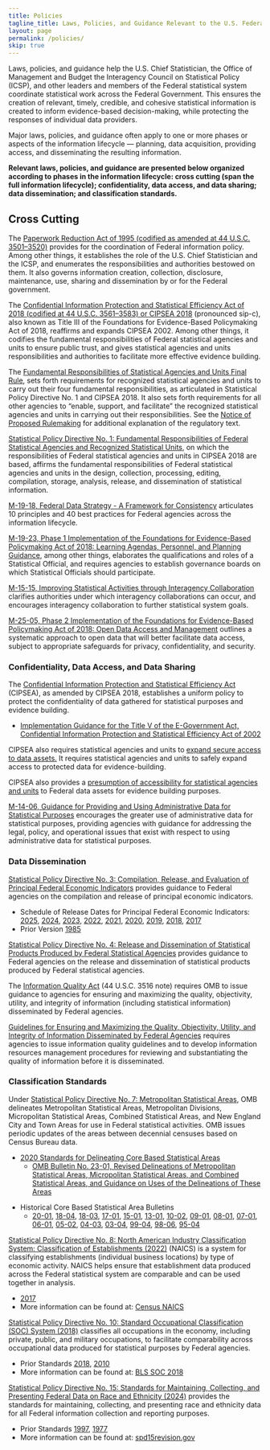 ```yaml
---
title: Policies
tagline_title: Laws, Policies, and Guidance Relevant to the U.S. Federal Statistical System
layout: page
permalink: /policies/
skip: true
---
```

<p>Laws, policies, and guidance help the U.S. Chief Statistician, the Office of Management and Budget the Interagency Council on Statistical Policy (ICSP), and other leaders and members of the Federal statistical system coordinate statistical work across the Federal Government. This ensures the creation of relevant, timely, credible, and cohesive statistical information is created to inform evidence-based decision-making, while protecting the responses of individual data providers.</p>

<p>Major laws, policies, and guidance often apply to one or more phases or aspects of the information lifecycle &mdash; planning, data acquisition, providing access, and disseminating the resulting information.</p>

<p><strong>Relevant laws, policies, and guidance are presented below organized according to phases in the information lifecycle: cross cutting (span the full information lifecycle); confidentiality, data access, and data sharing; data dissemination; and classification standards.</strong></p>

<h2 class="font-serif-lg">Cross Cutting</h2>

<p>The <a href="https://uscode.house.gov/view.xhtml?path=/prelim@title44/chapter35&edition=prelim" class="usa-link--external" target="_blank" rel="noopener" >Paperwork Reduction Act of 1995 (codified as amended at 44 U.S.C. 3501–3520)</a> provides for the coordination of Federal information policy. Among other things, it establishes the role of the U.S. Chief Statistician and the ICSP, and enumerates the responsibilities and authorities bestowed on them. It also governs information creation, collection, disclosure, maintenance, use, sharing and dissemination by or for the Federal government.</p>

<p>The <a href="https://uscode.house.gov/view.xhtml?path=%2Fprelim%40title44%2Fchapter35%2Fsubchapter3&edition=prelim" class="usa-link--external" target="_blank" rel="noopener" >Confidential Information Protection and Statistical Efficiency Act of 2018 (codified at 44 U.S.C. 3561–3583) or CIPSEA 2018</a> (pronounced sip-c), also known as Title III of the Foundations for Evidence-Based Policymaking Act of 2018, reaffirms and expands CIPSEA 2002. Among other things, it codifies the fundamental responsibilities of Federal statistical agencies and units to ensure public trust, and gives statistical agencies and units responsibilities and authorities to facilitate more effective evidence building.</p>

<p>The <a href="https://www.federalregister.gov/public-inspection/2024-23536/fundamental-responsibilities-of-recognized-statistical-agencies-and-units" target="_blank" rel="noopener" class="usa-link--external">Fundamental Responsibilities of Statistical Agencies and Units Final Rule</a>, sets forth requirements for recognized statistical agencies and units to carry out their four fundamental responsibilities, as articulated in Statistical Policy Directive No. 1 and CIPSEA 2018. It also sets forth requirements for all other agencies to “enable, support, and facilitate” the recognized statistical agencies and units in carrying out their responsibilities. See the <a href="https://www.federalregister.gov/documents/2023/08/18/2023-17664/fundamental-responsibilities-of-recognized-statistical-agencies-and-units" target="_blank" rel="noopener" class="usa-link--external">Notice of Proposed Rulemaking</a> for additional explanation of the regulatory text.</p>

<p><a href="http://www.gpo.gov/fdsys/pkg/FR-2014-12-02/pdf/2014-28326.pdf" class="usa-link--external" target="_blank" rel="noopener" >Statistical Policy Directive No. 1: Fundamental Responsibilities of Federal Statistical Agencies and Recognized Statistical Units</a>, on which the responsibilities of Federal statistical agencies and units in CIPSEA 2018 are based, affirms the fundamental responsibilities of Federal statistical agencies and units in the design, collection, processing, editing, compilation, storage, analysis, release, and dissemination of statistical information.</p>

<p><a href="https://www.whitehouse.gov/wp-content/uploads/2019/06/M-19-18.pdf" class="usa-link--external" target="_blank" rel="noopener" >M-19-18, Federal Data Strategy - A Framework for Consistency</a> articulates 10 principles and 40 best practices for Federal agencies across the information lifecycle.</p>

<p><a href="https://www.whitehouse.gov/wp-content/uploads/2019/07/M-19-23.pdf" class="usa-link--external" target="_blank" rel="noopener" >M-19-23, Phase 1 Implementation of the Foundations for Evidence-Based Policymaking Act of 2018: Learning Agendas, Personnel, and Planning Guidance</a>, among other things, elaborates the qualifications and roles of a Statistical Official, and requires agencies to establish governance boards on which Statistical Officials should participate.</p>

<p><a href="https://www.whitehouse.gov/wp-content/uploads/legacy_drupal_files/omb/memoranda/2015/m-15-15.pdf" class="usa-link--external" target="_blank" rel="noopener" >M-15-15, Improving Statistical Activities through Interagency Collaboration</a> clarifies authorities under which interagency collaborations can occur, and encourages interagency collaboration to further statistical system goals.</p>

<p><a href="https://www.whitehouse.gov/wp-content/uploads/2025/01/M-25-05-Phase-2-Implementation-of-the-Foundations-for-Evidence-Based-Policymaking-Act-of-2018-Open-Government-Data-Access-and-Management-Guidance.pdf" class="usa-link--external" target="_blank" rel="noopener" >M-25-05, Phase 2 Implementation of the Foundations for Evidence-Based Policymaking Act of 2018: Open Data Access and Management</a> outlines a systematic approach to open data that will better facilitate data access, subject to appropriate safeguards for privacy, confidentiality, and security.</p>

<h3 class="font-serif-lg">Confidentiality, Data Access, and Data Sharing</h3>

<p>The <a href="https://uscode.house.gov/view.xhtml?path=%2Fprelim%40title44%2Fchapter35%2Fsubchapter3&edition=prelim" class="usa-link--external" target="_blank" rel="noopener" >Confidential Information Protection and Statistical Efficiency Act</a> (CIPSEA), as amended by CIPSEA 2018, establishes a uniform policy to protect the confidentiality of data gathered for statistical purposes and evidence building.
<ul class="usa-list">
  <li><a href="https://www.govinfo.gov/content/pkg/FR-2007-06-15/pdf/E7-11542.pdf" class="usa-link--external" target="_blank" rel="noopener" >Implementation Guidance for the Title V of the E-Government Act, Confidential Information Protection and Statistical Efficiency Act of 2002</a></li>
</ul>
</p>

<p>CIPSEA also requires statistical agencies and units to <a href="https://www.govinfo.gov/content/pkg/USCODE-2018-title44/pdf/USCODE-2018-title44-chap35-subchapIII-partD-sec3582.pdf" class="usa-link--external" target="_blank" rel="noopener" >expand secure access to data assets.</a> It requires statistical agencies and units to safely expand access to protected data for evidence-building.</p>

<p>CIPSEA also provides a <a href="https://www.govinfo.gov/content/pkg/USCODE-2018-title44/pdf/USCODE-2018-title44-chap35-subchapIII-partD-sec3581.pdf" class="usa-link--external" target="_blank" rel="noopener" >presumption of accessibility for statistical agencies and units</a> to Federal data assets for evidence building purposes.</p>

<p><a href="https://www.whitehouse.gov/wp-content/uploads/legacy_drupal_files/omb/memoranda/2014/m-14-06.pdf" class="usa-link--external" target="_blank" rel="noopener" >M-14-06, Guidance for Providing and Using Administrative Data for Statistical Purposes</a> encourages the greater use of administrative data for statistical purposes, providing agencies with guidance for addressing the legal, policy, and operational issues that exist with respect to using administrative data for statistical purposes.</p>

<h3 class="font-serif-lg">Data Dissemination</h3>

<p><a href="https://www.govinfo.gov/content/pkg/FR-2024-02-15/pdf/2024-02972.pdf" class="usa-link--external" target="_blank" rel="noopener" >Statistical Policy Directive No. 3: Compilation, Release, and Evaluation of Principal Federal Economic Indicators</a> provides guidance to Federal agencies on the compilation and release of principal economic indicators.
<ul class="usa-list">
  <li>Schedule of Release Dates for Principal Federal Economic Indicators: 
    <a href="{{ site.baseurl }}/assets/fcsm/files/docs/OMB_pfei_schedule_of_release_dates_2025.pdf">2025</a>, 
    <a href="{{ site.baseurl }}/assets/fcsm/files/docs/OMB_pfei_schedule_of_release_dates_2024.pdf">2024</a>, 
    <a href="{{ site.baseurl }}/assets/fcsm/files/docs/OMB_pfei_schedule_of_release_dates_2023.pdf">2023</a>, 
    <a href="{{ site.baseurl }}/assets/fcsm/files/docs/OMB_pfei_schedule_of_release_dates_2022.pdf">2022</a>, 
    <a href="{{ site.baseurl }}/assets/fcsm/files/docs/OMB_pfei_schedule_of_release_dates_2021.pdf">2021</a>, 
    <a href="{{ site.baseurl }}/assets/fcsm/files/docs/OMB_pfei_schedule_of_release_dates_2020.pdf">2020</a>, 
    <a href="{{ site.baseurl }}/assets/fcsm/files/docs/OMB_pfei_schedule_of_releasedates_2019.pdf">2019</a>, 
    <a href="{{ site.baseurl }}/assets/fcsm/files/docs/OMB_pfei_schedule_of_release_dates_2018.pdf">2018</a>, 
    <a href="{{ site.baseurl }}/assets/fcsm/files/docs/OMB_final_pfei_schedule_of_release_dates_2017.pdf">2017</a>
  </li>
  <li>Prior Version
    <a href="{{ site.baseurl }}/assets/fcsm/files/docs/OMB_1985 Statistical Policy Directive No 3.pdf">1985</a>
  </li>
</ul>
</p>

<p><a href="https://www.gpo.gov/fdsys/pkg/FR-2008-03-07/pdf/E8-4570.pdf" class="usa-link--external" target="_blank" rel="noopener" >Statistical Policy Directive No. 4: Release and Dissemination of Statistical Products Produced by Federal Statistical Agencies</a> provides guidance to Federal agencies on the release and dissemination of statistical products produced by Federal statistical agencies.</p>

<p>The <a href="https://www.congress.gov/106/plaws/publ554/PLAW-106publ554.pdf" class="usa-link--external" target="_blank" rel="noopener" >Information Quality Act</a> (44 U.S.C. 3516 note) requires OMB to issue guidance to agencies for ensuring and maximizing the quality, objectivity, utility, and integrity of information (including statistical information) disseminated by Federal agencies.</p>

<p><a href="https://www.govinfo.gov/content/pkg/FR-2002-02-22/pdf/R2-59.pdf" class="usa-link--external" target="_blank" rel="noopener" >Guidelines for Ensuring and Maximizing the Quality, Objectivity, Utility, and Integrity of Information Disseminated by Federal Agencies</a> requires agencies to issue information quality guidelines and to develop information resources management procedures for reviewing and substantiating the quality of information before it is disseminated.</p>

<h3 class="font-serif-lg">Classification Standards</h3>

<p>Under <a href="https://www.federalregister.gov/documents/2021/07/16/2021-15159/2020-standards-for-delineating-core-based-statistical-areas/" class="usa-link--external" target="_blank" rel="noopener" >Statistical Policy Directive No. 7: Metropolitan Statistical Areas</a>, OMB delineates Metropolitan Statistical Areas, Metropolitan Divisions, Micropolitan Statistical Areas, Combined Statistical Areas, and New England City and Town Areas for use in Federal statistical activities. OMB issues periodic updates of the areas between decennial censuses based on Census Bureau data.
<ul class="usa-list">
  <li>
    <span><a href="https://www.govinfo.gov/content/pkg/FR-2021-07-16/pdf/2021-15159.pdf" class="usa-link--external" target="_blank" rel="noopener" >2020 Standards for Delineating Core Based Statistical Areas</a></span>
    <ul class="usa-list">
      <li><a href="https://www.whitehouse.gov/wp-content/uploads/2023/07/OMB-Bulletin-23-01.pdf" class="usa-link--external" target="_blank" rel="noopener" >OMB Bulletin No. 23-01, Revised Delineations of Metropolitan Statistical Areas, Micropolitan Statistical Areas, and Combined Statistical Areas, and Guidance on Uses of the Delineations of These Areas</a></li>
    </ul>
  </li>
</ul>
<ul class="usa-list">
  <li>
    <span>Historical Core Based Statistical Area Bulletins</span>
    <ul class="usa-list">
      <li><a href="https://www.whitehouse.gov/wp-content/uploads/2020/03/Bulletin-20-01.pdf" class="usa-link--external" target="_blank" rel="noopener" >20-01</a>, <a href="https://www.whitehouse.gov/wp-content/uploads/2018/09/Bulletin-18-04.pdf" class="usa-link--external" target="_blank" rel="noopener" >18-04</a>, <a href="https://www.whitehouse.gov/wp-content/uploads/2018/04/OMB-BULLETIN-NO.-18-03-Final.pdf" class="usa-link--external" target="_blank" rel="noopener" >18-03</a>, <a href="https://www.whitehouse.gov/wp-content/uploads/legacy_drupal_files/omb/bulletins/2017/b-17-01.pdf" class="usa-link--external" target="_blank" rel="noopener" >17-01</a>, <a href="https://www.whitehouse.gov/wp-content/uploads/legacy_drupal_files/omb/bulletins/2015/15-01.pdf" class="usa-link--external" target="_blank" rel="noopener" >15-01</a>, <a href="https://www.whitehouse.gov/wp-content/uploads/legacy_drupal_files/omb/bulletins/2013/b13-01.pdf" class="usa-link--external" target="_blank" rel="noopener" >13-01</a>, <a href="https://www.whitehouse.gov/wp-content/uploads/legacy_drupal_files/omb/bulletins/2010/b10-02.pdf" class="usa-link--external" target="_blank" rel="noopener" >10-02</a>, <a href="https://www.whitehouse.gov/wp-content/uploads/legacy_drupal_files/omb/bulletins/2009/09-01.pdf" class="usa-link--external" target="_blank" rel="noopener" >09-01</a>, <a href="https://www.whitehouse.gov/wp-content/uploads/legacy_drupal_files/omb/bulletins/2001-2008/b08-01.pdf" class="usa-link--external" target="_blank" rel="noopener" >08-01</a>, <a href="https://www.whitehouse.gov/wp-content/uploads/legacy_drupal_files/omb/bulletins/2001-2008/b07-01.pdf" class="usa-link--external" target="_blank" rel="noopener" >07-01</a>, <a href="https://www.whitehouse.gov/wp-content/uploads/legacy_drupal_files/omb/bulletins/2001-2008/b06-01_correction_2.pdf" class="usa-link--external" target="_blank" rel="noopener" >06-01</a>, <a href="https://www.whitehouse.gov/wp-content/uploads/2017/11/bulletins_fy05_b05-02.pdf" class="usa-link--external" target="_blank" rel="noopener" >05-02</a>, <a href="https://www.whitehouse.gov/wp-content/uploads/2017/11/bulletins_fy04_b04-03.pdf" class="usa-link--external" target="_blank" rel="noopener" >04-03</a>, <a href="https://www.whitehouse.gov/wp-content/uploads/2017/11/bulletins_b03-04.pdf" class="usa-link--external" target="_blank" rel="noopener" >03-04</a>, <a href="https://www.whitehouse.gov/wp-content/uploads/2017/11/bulletins_b99-04.pdf" class="usa-link--external" target="_blank" rel="noopener" >99-04</a>, <a href="https://www.whitehouse.gov/wp-content/uploads/legacy_drupal_files/omb/bulletins/metro.pdf" class="usa-link--external" target="_blank" rel="noopener" >98-06</a>, <a href="https://www.whitehouse.gov/wp-content/uploads/2017/11/1995_OMB_Bulletin_No_95_04.pdf" class="usa-link--external" target="_blank" rel="noopener" >95-04</a></li>
    </ul>
  </li>
</ul>
</p>

<p><a href="https://www.govinfo.gov/content/pkg/FR-2021-12-21/pdf/2021-27536.pdf" class="usa-link--external" target="_blank" rel="noopener" >Statistical Policy Directive No. 8: North American Industry Classification System: Classification of Establishments (2022)</a> (NAICS) is a system for classifying establishments (individual business locations) by type of economic activity. NAICS helps ensure that establishment data produced across the Federal statistical system are comparable and can be used together in analysis.
<ul class="usa-list">
  <li><a href="https://www.govinfo.gov/content/pkg/FR-2016-08-08/pdf/2016-18774.pdf" class="usa-link--external" target="_blank" rel="noopener" >2017</a></li>
  <li>More information can be found at: <a href="https://www.census.gov/naics/" class="usa-link--external" target="_blank" rel="noopener" >Census NAICS</a></li>
</ul>
</p>

<p><a href="https://www.gpo.gov/fdsys/pkg/FR-2017-11-28/pdf/2017-25622.pdf" class="usa-link--external" target="_blank" rel="noopener" >Statistical Policy Directive No. 10: Standard Occupational Classification (SOC) System (2018)</a> classifies all occupations in the economy, including private, public, and military occupations, to facilitate comparability across occupational data produced for statistical purposes by Federal agencies.
<ul class="usa-list">
  <li>Prior Standards
    <a href="https://www.govinfo.gov/content/pkg/FR-2017-11-28/pdf/2017-25622.pdf" class="usa-link--external" target="_blank" rel="noopener" >2018</a>, <a href="https://www.govinfo.gov/content/pkg/FR-2009-01-21/pdf/E9-1094.pdf" class="usa-link--external" target="_blank" rel="noopener" >2010</a>
  </li>
  <li>More information can be found at: <a href="https://www.bls.gov/soc/" class="usa-link--external" target="_blank">BLS SOC 2018</a></li>
</ul>
</p>

<p><a href="https://www.govinfo.gov/content/pkg/FR-2024-03-29/pdf/2024-06469.pdf" class="usa-link--external" target="_blank" rel="noopener" >Statistical Policy Directive No. 15: Standards for Maintaining, Collecting, and Presenting Federal Data on Race and Ethnicity (2024)</a> provides the standards for maintaining, collecting, and presenting race and ethnicity data for all Federal information collection and reporting purposes.
<ul class="usa-list">
  <li>Prior Standards
    <a href="https://www.govinfo.gov/content/pkg/FR-1997-10-30/pdf/97-28653.pdf" class="usa-link--external" target="_blank" rel="noopener" >1997</a>, <a href="https://www2.census.gov/about/ombraceethnicityitwg/1978-statistical-policy-handbook.pdf" class="usa-link--external" target="_blank" rel="noopener" >1977</a>
  </li>
  <li>More information can be found at: <a href="https://spd15revision.gov/" class="usa-link--external" target="_blank">spd15revision.gov</a></li>
</ul>
</p>